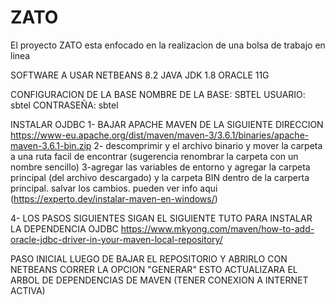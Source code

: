 # ZATO
El proyecto ZATO esta enfocado en la realizacion de una bolsa de trabajo en linea

SOFTWARE A USAR
NETBEANS 8.2
JAVA JDK 1.8
ORACLE 11G

CONFIGURACION DE LA BASE
NOMBRE DE LA BASE: SBTEL
USUARIO: sbtel
CONTRASEÑA: sbtel


INSTALAR OJDBC 
1- BAJAR APACHE MAVEN DE LA SIGUIENTE DIRECCION https://www-eu.apache.org/dist/maven/maven-3/3.6.1/binaries/apache-maven-3.6.1-bin.zip
2- descomprimir y el archivo binario y mover la carpeta a una ruta facil de encontrar (sugerencia renombrar la carpeta con un nombre sencillo)
3-agregar las variables de entorno y agregar la carpeta principal (del archivo descargado) y la carpeta BIN dentro de la carperta principal.
salvar los cambios. pueden ver info aqui (https://experto.dev/instalar-maven-en-windows/)

4- LOS PASOS SIGUIENTES SIGAN EL SIGUIENTE TUTO PARA INSTALAR LA DEPENDENCIA OJDBC
https://www.mkyong.com/maven/how-to-add-oracle-jdbc-driver-in-your-maven-local-repository/


PASO INICIAL 
LUEGO DE BAJAR EL REPOSITORIO Y ABRIRLO CON NETBEANS CORRER LA OPCION "GENERAR" ESTO ACTUALIZARA EL ARBOL DE DEPENDENCIAS DE MAVEN (TENER CONEXION A INTERNET ACTIVA)

